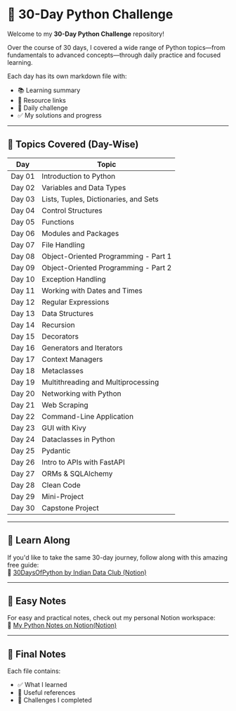 # 🐍 30-Day Python Challenge

Welcome to my **30-Day Python Challenge** repository!

Over the course of 30 days, I covered a wide range of Python topics—from fundamentals to advanced concepts—through daily practice and focused learning.

Each day has its own markdown file with:
- 📚 Learning summary  
- 🔗 Resource links  
- 🎯 Daily challenge  
- ✅ My solutions and progress  

---

## 📅 Topics Covered (Day-Wise)

| Day     | Topic                                           |
|---------|-------------------------------------------------|
| Day 01  | Introduction to Python                          |
| Day 02  | Variables and Data Types                        |
| Day 03  | Lists, Tuples, Dictionaries, and Sets           |
| Day 04  | Control Structures                              |
| Day 05  | Functions                                       |
| Day 06  | Modules and Packages                            |
| Day 07  | File Handling                                   |
| Day 08  | Object-Oriented Programming - Part 1            |
| Day 09  | Object-Oriented Programming - Part 2            |
| Day 10  | Exception Handling                              |
| Day 11  | Working with Dates and Times                    |
| Day 12  | Regular Expressions                             |
| Day 13  | Data Structures                                 |
| Day 14  | Recursion                                       |
| Day 15  | Decorators                                      |
| Day 16  | Generators and Iterators                        |
| Day 17  | Context Managers                                |
| Day 18  | Metaclasses                                     |
| Day 19  | Multithreading and Multiprocessing              |
| Day 20  | Networking with Python                          |
| Day 21  | Web Scraping                                    |
| Day 22  | Command-Line Application                        |
| Day 23  | GUI with Kivy                                   |
| Day 24  | Dataclasses in Python                           |
| Day 25  | Pydantic                                        |
| Day 26  | Intro to APIs with FastAPI                      |
| Day 27  | ORMs & SQLAlchemy                               |
| Day 28  | Clean Code                                      |
| Day 29  | Mini-Project                                    |
| Day 30  | Capstone Project                                |

---

## 📖 Learn Along

If you'd like to take the same 30-day journey, follow along with this amazing free guide:  
🔗 [30DaysOfPython by Indian Data Club (Notion)](https://indiandataclub.notion.site/30DaysOfPython-1f9a16c0422f8074bf29eee315a6802a)

---
 

## 📖 Easy Notes

For easy and practical notes, check out my personal Notion workspace:  
🔗 [My Python Notes on Notion(Notion)](https://www.notion.so/30_days_Python-2016392f632380f9acf1dc3bbc39f050)

---

## 🙌 Final Notes

Each file contains:
- ✅ What I learned
- 🔗 Useful references
- 🚀 Challenges I completed
  
